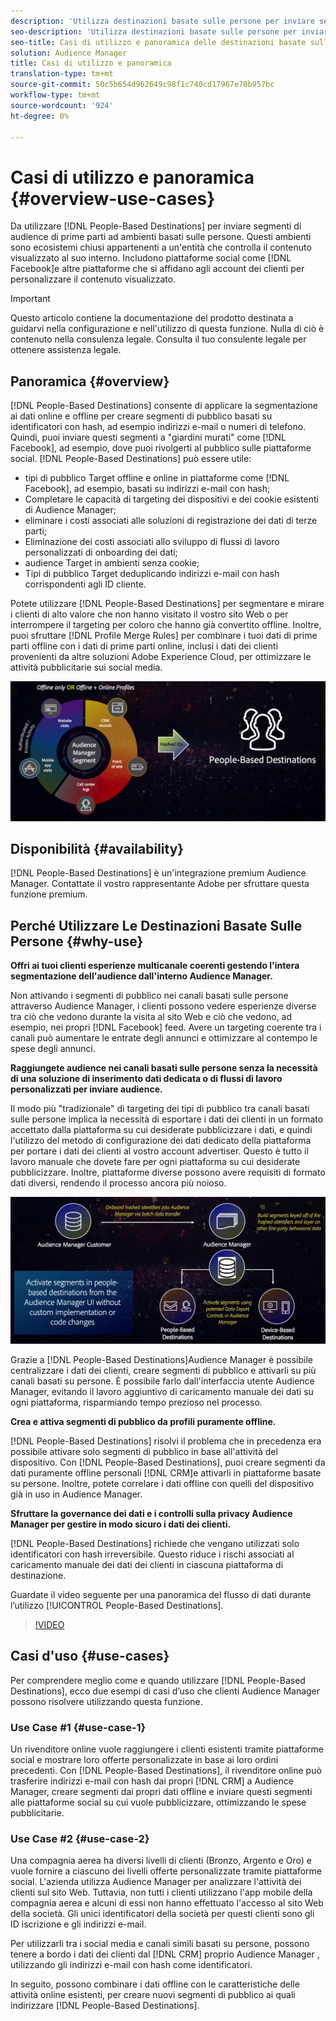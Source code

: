 ```yaml
---
description: 'Utilizza destinazioni basate sulle persone per inviare segmenti di pubblico di prime parti agli ambienti basati sulle persone. Questi ambienti sono ecosistemi chiusi appartenenti a un''entità che controlla il contenuto visualizzato al suo interno. Includono piattaforme social come Facebook e altre piattaforme che si basano sugli account dei clienti per personalizzare il contenuto visualizzato. '
seo-description: 'Utilizza destinazioni basate sulle persone per inviare segmenti di pubblico di prime parti agli ambienti basati sulle persone. Questi ambienti sono ecosistemi chiusi appartenenti a un''entità che controlla il contenuto visualizzato al suo interno. Includono piattaforme social come Facebook e altre piattaforme che si basano sugli account dei clienti per personalizzare il contenuto visualizzato.  '
seo-title: Casi di utilizzo e panoramica delle destinazioni basate sulle persone
solution: Audience Manager
title: Casi di utilizzo e panoramica
translation-type: tm+mt
source-git-commit: 50c5b654d962649c98f1c740cd17967e70b957bc
workflow-type: tm+mt
source-wordcount: '924'
ht-degree: 0%

---
```



# Casi di utilizzo e panoramica {#overview-use-cases}

Da utilizzare [!DNL People-Based Destinations] per inviare segmenti di audience di prime parti ad ambienti basati sulle persone. Questi ambienti sono ecosistemi chiusi appartenenti a un&#39;entità che controlla il contenuto visualizzato al suo interno. Includono piattaforme social come [!DNL Facebook]e altre piattaforme che si affidano agli account dei clienti per personalizzare il contenuto visualizzato.

>[!IMPORTANT]
>Questo articolo contiene la documentazione del prodotto destinata a guidarvi nella configurazione e nell&#39;utilizzo di questa funzione. Nulla di ciò è contenuto nella consulenza legale. Consulta il tuo consulente legale per ottenere assistenza legale.

## Panoramica {#overview}

[!DNL People-Based Destinations] consente di applicare la segmentazione ai dati online e offline per creare segmenti di pubblico basati su identificatori [](people-based-destinations-prerequisites.md#hashing-requirements)con hash, ad esempio indirizzi e-mail o numeri di telefono. Quindi, puoi inviare questi segmenti a &quot;giardini murati&quot; come [!DNL Facebook], ad esempio, dove puoi rivolgerti al pubblico sulle piattaforme social. [!DNL People-Based Destinations] può essere utile:

* tipi di pubblico Target offline e online in piattaforme come [!DNL Facebook], ad esempio, basati su indirizzi e-mail con hash;
* Completare le capacità di targeting dei dispositivi e dei cookie esistenti di  Audience Manager;
* eliminare i costi associati alle soluzioni di registrazione dei dati di terze parti;
* Eliminazione dei costi associati allo sviluppo di flussi di lavoro personalizzati di onboarding dei dati;
* audience Target in ambienti senza cookie;
* Tipi di pubblico Target deduplicando indirizzi e-mail con hash corrispondenti agli ID cliente.

Potete utilizzare [!DNL People-Based Destinations] per segmentare e mirare i clienti di alto valore che non hanno visitato il vostro sito Web o per interrompere il targeting per coloro che hanno già convertito offline. Inoltre, puoi sfruttare [!DNL Profile Merge Rules] per combinare i tuoi dati di prime parti offline con i dati di prime parti online, inclusi i dati dei clienti provenienti da altre soluzioni Adobe Experience Cloud, per ottimizzare le attività pubblicitarie sui social media.

![pbd-overview](assets/pbd-overview.png)

## Disponibilità {#availability}

[!DNL People-Based Destinations] è un&#39;integrazione premium  Audience Manager. Contattate il vostro rappresentante Adobe per sfruttare questa funzione premium.

## Perché Utilizzare Le Destinazioni Basate Sulle Persone {#why-use}

**Offri ai tuoi clienti esperienze multicanale coerenti gestendo l&#39;intera segmentazione dell&#39;audience dall&#39;interno  Audience Manager.**

Non attivando i segmenti di pubblico nei canali basati sulle persone attraverso  Audience Manager, i clienti possono vedere esperienze diverse tra ciò che vedono durante la visita al sito Web e ciò che vedono, ad esempio, nei propri [!DNL Facebook] feed. Avere un targeting coerente tra i canali può aumentare le entrate degli annunci e ottimizzare al contempo le spese degli annunci.

**Raggiungete audience nei canali basati sulle persone senza la necessità di una soluzione di inserimento dati dedicata o di flussi di lavoro personalizzati per inviare audience.**

Il modo più &quot;tradizionale&quot; di targeting dei tipi di pubblico tra canali basati sulle persone implica la necessità di esportare i dati dei clienti in un formato accettato dalla piattaforma su cui desiderate pubblicizzare i dati, e quindi l&#39;utilizzo del metodo di configurazione dei dati dedicato della piattaforma per portare i dati dei clienti al vostro account advertiser. Questo è tutto il lavoro manuale che dovete fare per ogni piattaforma su cui desiderate pubblicizzare. Inoltre, piattaforme diverse possono avere requisiti di formato dati diversi, rendendo il processo ancora più noioso.

![pbd-overview](assets/pbd-diagram.png)

Grazie a [!DNL People-Based Destinations]Audience Manager è possibile centralizzare i dati dei clienti, creare segmenti di pubblico e attivarli su più canali basati su persone. È possibile farlo dall&#39;interfaccia utente  Audience Manager, evitando il lavoro aggiuntivo di caricamento manuale dei dati su ogni piattaforma, risparmiando tempo prezioso nel processo.

**Crea e attiva segmenti di pubblico da profili puramente offline.**

[!DNL People-Based Destinations] risolvi il problema che in precedenza era possibile attivare solo segmenti di pubblico in base all&#39;attività del dispositivo. Con [!DNL People-Based Destinations], puoi creare segmenti da dati puramente offline personali [!DNL CRM]e attivarli in piattaforme basate su persone. Inoltre, potete correlare i dati offline con quelli del dispositivo già in uso in  Audience Manager.

**Sfruttare la governance dei dati e i controlli sulla privacy  Audience Manager per gestire in modo sicuro i dati dei clienti.**

[!DNL People-Based Destinations] richiede che vengano utilizzati solo identificatori con hash irreversibile. Questo riduce i rischi associati al caricamento manuale dei dati dei clienti in ciascuna piattaforma di destinazione.

Guardate il video seguente per una panoramica del flusso di dati durante l’utilizzo [!UICONTROL People-Based Destinations].

>[!VIDEO](https://video.tv.adobe.com/v/28968/)

## Casi d&#39;uso {#use-cases}

Per comprendere meglio come e quando utilizzare [!DNL People-Based Destinations], ecco due esempi di casi d’uso che  clienti Audience Manager possono risolvere utilizzando questa funzione.

### Use Case #1 {#use-case-1}

Un rivenditore online vuole raggiungere i clienti esistenti tramite piattaforme social e mostrare loro offerte personalizzate in base ai loro ordini precedenti. Con [!DNL People-Based Destinations], il rivenditore online può trasferire indirizzi e-mail con hash dai propri [!DNL CRM] a  Audience Manager, creare segmenti dai propri dati offline e inviare questi segmenti alle piattaforme social su cui vuole pubblicizzare, ottimizzando le spese pubblicitarie.

### Use Case #2 {#use-case-2}

Una compagnia aerea ha diversi livelli di clienti (Bronzo, Argento e Oro) e vuole fornire a ciascuno dei livelli offerte personalizzate tramite piattaforme social. L&#39;azienda utilizza  Audience Manager per analizzare l&#39;attività dei clienti sul sito Web. Tuttavia, non tutti i clienti utilizzano l&#39;app mobile della compagnia aerea e alcuni di essi non hanno effettuato l&#39;accesso al sito Web della società. Gli unici identificatori della società per questi clienti sono gli ID iscrizione e gli indirizzi e-mail.

Per utilizzarli tra i social media e canali simili basati su persone, possono tenere a bordo i dati dei clienti dal [!DNL CRM] proprio Audience Manager , utilizzando gli indirizzi e-mail con hash come identificatori.

In seguito, possono combinare i dati offline con le caratteristiche delle attività online esistenti, per creare nuovi segmenti di pubblico ai quali indirizzare [!DNL People-Based Destinations].
